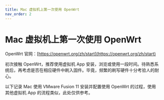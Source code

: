 ```yaml
---
title: Mac 虚拟机上第一次使用 OpenWrt
nav_order: 2
---
```


# Mac 虚拟机上第一次使用 OpenWrt

OpenWrt 官网：[https://openwrt.org/zh/start](https://openwrt.org/zh/start)

初次接触 OpenWrt，推荐使用虚拟机 App 安装，浏览或使用一段时间。待熟悉系统后，再考虑是否在相应硬件中刷入固件。毕竟，频繁的刷写硬件十分考验人的耐心。

以下记录 Mac 使用 VMware Fusion 11 安装并配置使用 OpenWrt 的过程，使用其他虚拟机 App 的流程类似，此处仅供参考。

